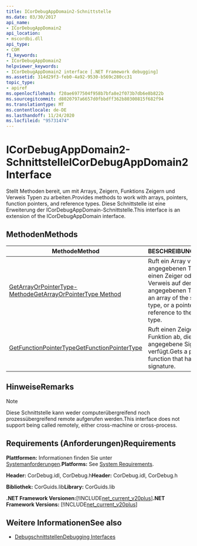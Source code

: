 ```yaml
---
title: ICorDebugAppDomain2-Schnittstelle
ms.date: 03/30/2017
api_name:
- ICorDebugAppDomain2
api_location:
- mscordbi.dll
api_type:
- COM
f1_keywords:
- ICorDebugAppDomain2
helpviewer_keywords:
- ICorDebugAppDomain2 interface [.NET Framework debugging]
ms.assetid: 314d29f3-feb0-4a92-9530-b569c280cc31
topic_type:
- apiref
ms.openlocfilehash: f20ae6977504f958b7bfa8e2f073b7db6e8b822b
ms.sourcegitcommit: d8020797a6657d0fbbdff362b80300815f682f94
ms.translationtype: MT
ms.contentlocale: de-DE
ms.lasthandoff: 11/24/2020
ms.locfileid: "95731474"
---
```

# <a name="icordebugappdomain2-interface"></a><span data-ttu-id="d0f01-102">ICorDebugAppDomain2-Schnittstelle</span><span class="sxs-lookup"><span data-stu-id="d0f01-102">ICorDebugAppDomain2 Interface</span></span>

<span data-ttu-id="d0f01-103">Stellt Methoden bereit, um mit Arrays, Zeigern, Funktions Zeigern und Verweis Typen zu arbeiten.</span><span class="sxs-lookup"><span data-stu-id="d0f01-103">Provides methods to work with arrays, pointers, function pointers, and reference types.</span></span> <span data-ttu-id="d0f01-104">Diese Schnittstelle ist eine Erweiterung der ICorDebugAppDomain-Schnittstelle.</span><span class="sxs-lookup"><span data-stu-id="d0f01-104">This interface is an extension of the ICorDebugAppDomain interface.</span></span>  
  
## <a name="methods"></a><span data-ttu-id="d0f01-105">Methoden</span><span class="sxs-lookup"><span data-stu-id="d0f01-105">Methods</span></span>  
  
|<span data-ttu-id="d0f01-106">Methode</span><span class="sxs-lookup"><span data-stu-id="d0f01-106">Method</span></span>|<span data-ttu-id="d0f01-107">BESCHREIBUNG</span><span class="sxs-lookup"><span data-stu-id="d0f01-107">Description</span></span>|  
|------------|-----------------|  
|[<span data-ttu-id="d0f01-108">GetArrayOrPointerType-Methode</span><span class="sxs-lookup"><span data-stu-id="d0f01-108">GetArrayOrPointerType Method</span></span>](icordebugappdomain2-getarrayorpointertype-method.md)|<span data-ttu-id="d0f01-109">Ruft ein Array vom angegebenen Typ oder einen Zeiger oder einen Verweis auf den angegebenen Typ ab.</span><span class="sxs-lookup"><span data-stu-id="d0f01-109">Gets an array of the specified type, or a pointer or reference to the specified type.</span></span>|  
|[<span data-ttu-id="d0f01-110">GetFunctionPointerType</span><span class="sxs-lookup"><span data-stu-id="d0f01-110">GetFunctionPointerType</span></span>](icordebugappdomain2-getfunctionpointertype-method.md)|<span data-ttu-id="d0f01-111">Ruft einen Zeiger auf eine Funktion ab, die über eine angegebene Signatur verfügt.</span><span class="sxs-lookup"><span data-stu-id="d0f01-111">Gets a pointer to a function that has a given signature.</span></span>|  
  
## <a name="remarks"></a><span data-ttu-id="d0f01-112">Hinweise</span><span class="sxs-lookup"><span data-stu-id="d0f01-112">Remarks</span></span>  
  
> [!NOTE]
> <span data-ttu-id="d0f01-113">Diese Schnittstelle kann weder computerübergreifend noch prozessübergreifend remote aufgerufen werden.</span><span class="sxs-lookup"><span data-stu-id="d0f01-113">This interface does not support being called remotely, either cross-machine or cross-process.</span></span>  
  
## <a name="requirements"></a><span data-ttu-id="d0f01-114">Requirements (Anforderungen)</span><span class="sxs-lookup"><span data-stu-id="d0f01-114">Requirements</span></span>  

 <span data-ttu-id="d0f01-115">**Plattformen:** Informationen finden Sie unter [Systemanforderungen](../../get-started/system-requirements.md).</span><span class="sxs-lookup"><span data-stu-id="d0f01-115">**Platforms:** See [System Requirements](../../get-started/system-requirements.md).</span></span>  
  
 <span data-ttu-id="d0f01-116">**Header:** CorDebug.idl, CorDebug.h</span><span class="sxs-lookup"><span data-stu-id="d0f01-116">**Header:** CorDebug.idl, CorDebug.h</span></span>  
  
 <span data-ttu-id="d0f01-117">**Bibliothek:** CorGuids.lib</span><span class="sxs-lookup"><span data-stu-id="d0f01-117">**Library:** CorGuids.lib</span></span>  
  
 <span data-ttu-id="d0f01-118">**.NET Framework Versionen:**[!INCLUDE[net_current_v20plus](../../../../includes/net-current-v20plus-md.md)]</span><span class="sxs-lookup"><span data-stu-id="d0f01-118">**.NET Framework Versions:** [!INCLUDE[net_current_v20plus](../../../../includes/net-current-v20plus-md.md)]</span></span>  
  
## <a name="see-also"></a><span data-ttu-id="d0f01-119">Weitere Informationen</span><span class="sxs-lookup"><span data-stu-id="d0f01-119">See also</span></span>

- [<span data-ttu-id="d0f01-120">Debugschnittstellen</span><span class="sxs-lookup"><span data-stu-id="d0f01-120">Debugging Interfaces</span></span>](debugging-interfaces.md)
